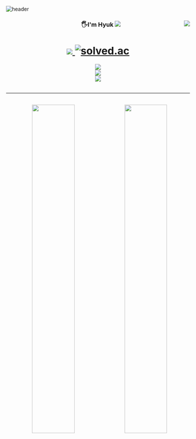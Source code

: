 ![header](https://capsule-render.vercel.app/api?type=waving&color=gradient&height=200&section=header&&fontAlignY=40&fontSize=55&text=Hyuk%20Github!&desc=frontEnd%20Developer)

<div align="center">
 
 <!-- git Stats  -->
 <img align="right" src="https://github-readme-stats.vercel.app/api?username=Whyukim&theme=dark&show_icons=true"/>
 
 <!-- 타이틀  -->
 <h3>
  &nbsp;&nbsp;&nbsp;&nbsp;&nbsp;&nbsp;&nbsp;&nbsp;
  🖐I'm Hyuk 
  <a href="https://suave-lilac-075.notion.site/fd0c2a204d8e4fd7b193800c20d5eda0?v=c62e2af146ed446a97b34c86c16d4835">
   <img src="https://img.shields.io/badge/Introduction-000?style=socail&logoColor=fff" />
  </a>
 </h3>
 
 
 <!-- 스킬트리  -->
 <h1>
  <a href="https://suave-lilac-075.notion.site/fd0c2a204d8e4fd7b193800c20d5eda0?v=c62e2af146ed446a97b34c86c16d4835">
   <img src="https://img.shields.io/badge/Hyuk%20소개-000?style=flat-square&logoColor=fff" />
  </a>

  <a href="https://solved.ac/whkakrkr">
   <img alt="solved.ac" src="http://mazassumnida.wtf/api/mini/generate_badge?boj=whkakrkr" />
  <a />
  </h1>
 
 <!--  벨로그 뱃지  -->
<div>
   <a href="https://velog.io/@hyukfr0nt" target="_blank">
    <img src="https://img.shields.io/badge/블로그 바로가기-배경색?style=social&logo=Velog&logoColor=#000"/>
    </a>
 <br>
  <!--  노션 뱃지  -->
   <a href="https://velog.io/@hyukfr0nt" target="_blank">
    <img src="https://img.shields.io/badge/프로젝트 바로가기-배경색?style=social&logo=Notion&logoColor=#000"/>
    </a>
 <br>
  <!--  이메일 뱃지  -->
  <a href="버튼을 눌렀을 때 이동할 링크" target="_blank">
   <img src="https://img.shields.io/badge/이메일 바로가기-배경색?style=social&logo=Gmail&logoColor=#000"/>
  </a>
 
</div>
  
 <br />
<hr />
 <br />

 
 <!-- git Stats  -->
 <img width="48%" src="https://github-readme-stats.vercel.app/api/top-langs/?username=6810779s&layout=compact&theme=tokyonight"/>
 <!-- git Stats  -->
 <img align="right" width="48%" src="http://mazassumnida.wtf/api/v2/generate_badge?boj=devhyukim"/>
  
